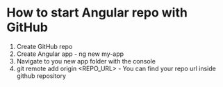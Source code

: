 # How to start Angular repo with GitHub

1. Create GitHub repo
2. Create Angular app - ng new my-app
3. Navigate to you new app folder with the console
4. git remote add origin <REPO_URL> - You can find your repo url inside github repository 
